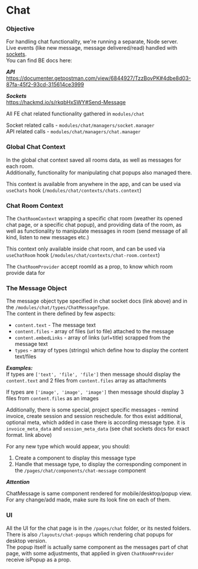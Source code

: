 # Chat

### Objective

For handling chat functionality, we're running a separate, Node server.  
Live events (like new message, message delivered/read) handled with [sockets](https://socket.io/docs/v3).  
You can find BE docs here:

***API***  
https://documenter.getpostman.com/view/6844927/TzzBovPK#4dbe8d03-87fa-45f2-93cd-315614ce3999

***Sockets***   
https://hackmd.io/s/rkqbHxSWY#Send-Message

All FE chat related functionality gathered in `modules/chat`  

Socket related calls - `modules/chat/managers/socket.manager`  
API related calls - `modules/chat/managers/chat.manager`

### Global Chat Context

In the global chat context saved all rooms data, as well as messages for each room.  
Additionally, functionality for manipulating chat popups also managed there.

This context is available from anywhere in the app, and can be used via `useChats` hook (`/modules/chat/contexts/chats.context`)

### Chat Room Context

The `ChatRoomContext` wrapping a specific chat room (weather its opened chat page, or a specific chat popup), and providing data of the room, as well as functionality to manipulate messages in room (send message of all kind, listen to new messages etc.)

This context only available inside chat room, and can be used via `useChatRoom` hook (`/modules/chat/contexts/chat-room.context`)

The `ChatRoomProvider` accept roomId as a prop, to know which room provide data for

### The Message Object

The message object type specified in chat socket docs (link above) and in the `/modules/chat/types/ChatMessageType`.  
The content in there defined by few aspects: 

* `content.text` - The message text
* `content.files` - array of files (url to file) attached to the message
* `content.embedLinks` - array of links (url+title) scrapped from the message text
* `types` - array of types (strings) which define how to display the content text/files

***Examples:***    
If types are `['text', 'file', 'file']` then message should display the `content.text` and 2 files from `content.files` array as attachments

If types are `['image', 'image', 'image']` then message should display 3 files from `content.files` as an images

Additionally, there is some special, project specific messages - remind invoice, create session and session reschedule. for thos exist additional, optional meta, which added in case there is according message type. it is `invoice_meta_data` and `session_meta_data` (see chat sockets docs for exact format. link above)

For any new type which would appear, you should:

1. Create a component to display this message type
2. Handle that message type, to display the corresponding component in the `/pages/chat/components/chat-message` component

***Attention***

ChatMessage is same component rendered for mobile/desktop/popup view. 
For any change/add made, make sure its look fine on each of them.

### UI

All the UI for the chat page is in the `/pages/chat` folder, or its nested folders.  
There is also `/layouts/chat-popups` which rendering chat popups for desktop version.  
The popup itself is actually same component as the messages part of chat page, with some adjustments, that applied in given `ChatRoomProvider` receive isPopup as a prop.